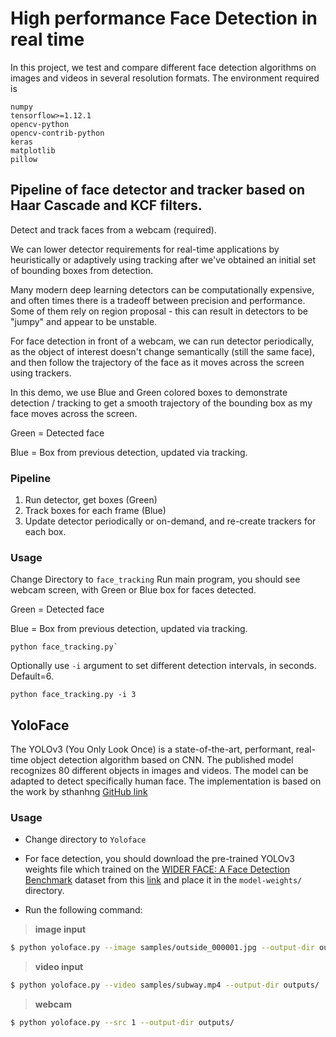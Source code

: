 # High performance Face Detection in real time 
In this project, we test and compare different face detection algorithms on images and videos in several resolution formats. The environment required is 
````
numpy
tensorflow>=1.12.1
opencv-python
opencv-contrib-python
keras
matplotlib
pillow
````

## Pipeline of face detector and tracker based on Haar Cascade and KCF filters.
Detect and track faces from a webcam (required). 

We can lower detector requirements for real-time applications by heuristically or adaptively using tracking after we've obtained an initial set of bounding boxes from detection. 

Many modern deep learning detectors can be computationally expensive, and often times there is a tradeoff between precision and performance. Some of them rely on region proposal - this can result in detectors to be "jumpy" and appear to be unstable. 

For face detection in front of a webcam, we can run detector periodically, as the object of interest doesn't change semantically (still the same face), and then follow the trajectory of the face as it moves across the screen using trackers. 

In this demo, we use Blue and Green colored boxes to demonstrate detection / tracking to get a smooth trajectory of the bounding box as my face moves across the screen. 

Green = Detected face 

Blue = Box from previous detection, updated via tracking. 


### Pipeline

1. Run detector, get boxes (Green)
2. Track boxes for each frame (Blue)
3. Update detector periodically or on-demand, and re-create trackers for each box. 

### Usage
Change Directory to `face_tracking`
Run main program, you should see webcam screen, with Green or Blue box for faces detected. 

Green = Detected face 

Blue = Box from previous detection, updated via tracking. 

````
python face_tracking.py`
````

Optionally use `-i` argument to set different detection intervals, in seconds. Default=6.

````
python face_tracking.py -i 3
````





## YoloFace

The YOLOv3 (You Only Look Once) is a state-of-the-art, performant, real-time object detection algorithm based on CNN. The published model recognizes 80 different objects in images and videos. The model can be adapted to detect specifically human face. The implementation is based on the work by sthanhng [GitHub link](https://github.com/sthanhng/yoloface)

### Usage
* Change directory to `Yoloface` 

* For face detection, you should download the pre-trained YOLOv3 weights file which trained on the [WIDER FACE: A Face Detection Benchmark](http://mmlab.ie.cuhk.edu.hk/projects/WIDERFace/index.html) dataset from this [link](https://drive.google.com/file/d/1xYasjU52whXMLT5MtF7RCPQkV66993oR/view?usp=sharing) and place it in the `model-weights/` directory.

* Run the following command:

>**image input**
```bash
$ python yoloface.py --image samples/outside_000001.jpg --output-dir outputs/
```

>**video input**
```bash
$ python yoloface.py --video samples/subway.mp4 --output-dir outputs/
```

>**webcam**
```bash
$ python yoloface.py --src 1 --output-dir outputs/
```






